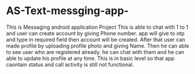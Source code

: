 # AS-Text-messging-app-
This is Messaging android application Project This is able to chat with 1 to 1 and user can create account by giving Phone number.
app will give to otp and type in required field then account will be created.
After that user can made profile by uploading profile photo and giving Name.
Then he can able to see user who are registered already.
he can chat with them and he can able to update his profile at any time.
This is in basic level so that app caontain status and call activity is still not functional.
